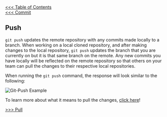 [<<< Table of Contents](/README.md)  
[<<< Commit](/Sections/Commit.md)

## Push

`git push` updates the remote repository with any commits made locally to a branch. When working on a local cloned repository, and after making changes to the local repository, `git push` updates the branch that you are currently on but it is that same branch on the remote. Any new commits you have locally will be reflected on the remote repository so that others on your team can pull the changes to their respective local repositories.

When running the `git push` command, the response will look similar to the following:

![Git-Push Example](https://www.jquery-az.com/wp-content/uploads/2018/07/10.0_4-Git-push.png)

To learn more about what it means to pull the changes, [click here](/Sections/Pull.md)!



[>>> Pull](/Sections/Pull.md)
